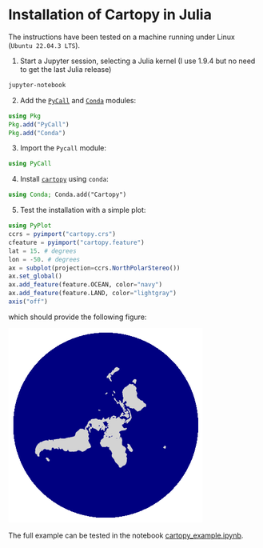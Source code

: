 # Installation of Cartopy in Julia

The instructions have been tested on a machine running under Linux (`Ubuntu 22.04.3 LTS`).

1. Start a Jupyter session, selecting a Julia kernel (I use 1.9.4 but no need to get the last Julia release)
```bash
jupyter-notebook
```
2. Add the [`PyCall`](https://github.com/JuliaPy/PyCall.jl) and [`Conda`](https://github.com/JuliaPy/Conda.jl) modules:
```julia
using Pkg
Pkg.add("PyCall")
Pkg.add("Conda")
```
3. Import the `Pycall` module:
```julia
using PyCall
```
4. Install [`cartopy`](https://scitools.org.uk/cartopy/docs/latest/) using `conda`:
```julia
using Conda; Conda.add("Cartopy")
```
5. Test the installation with a simple plot:
```julia
using PyPlot
ccrs = pyimport("cartopy.crs")
cfeature = pyimport("cartopy.feature")
lat = 15. # degrees
lon = -50. # degrees
ax = subplot(projection=ccrs.NorthPolarStereo())
ax.set_global() 
ax.add_feature(feature.OCEAN, color="navy")
ax.add_feature(feature.LAND, color="lightgray")
axis("off")
```
which should provide the following figure:

![Polar projection](../figs/polarproj.png)

The full example can be tested in the notebook [cartopy_example.ipynb](../src/cartopy_example.ipynb).